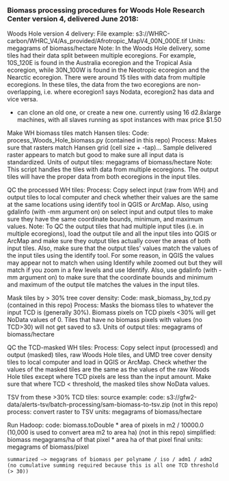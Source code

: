 ### Biomass processing procedures for Woods Hole Research Center version 4, delivered June 2018:

Woods Hole version 4 delivery: 
    File example: s3://WHRC-carbon/WHRC_V4/As_provided/Afrotropic_MapV4_00N_000E.tif
    Units: megagrams of biomass/hectare
    Note: In the Woods Hole delivery, some tiles had their data split between multiple ecoregions. For example, 10S_120E is found in the Australia ecoregion and the Tropical Asia ecoregion, while 30N_100W is found in the Neotropic ecoregion and the Nearctic ecoregion. There were around 15 tiles with data from multiple ecoregions. In these tiles, the data from the two ecoregions are non-overlapping, i.e. where ecoregion1 says Nodata, ecoregion2 has data and vice versa.
    
   - can clone an old one, or create a new one. currently using 16 d2.8xlarge machines, with all slaves running as spot instances with max price $1.50

Make WH biomass tiles match Hansen tiles:
    Code: process_Woods_Hole_biomass.py (contained in this repo)
    Process: Makes sure that rasters match Hansen grid (cell size + -tap)... Sample delivered raster appears to match but good to make sure all input data is standardized.
    Units of output tiles: megagrams of biomass/hectare
    Note: This script handles the tiles with data from multiple ecoregions. The output tiles will have the proper data from both ecoregions in the input tiles.
    
QC the processed WH tiles:
    Process: Copy select input (raw from WH) and output tiles to local computer and check whether their values are the same at the same locations using identify tool in QGIS or ArcMap. Also, using gdalinfo (with -mm argument on) on select input and output tiles to make sure they have the same coordinate bounds, minimum, and maximum values.
    Note: To QC the output tiles that had multiple input tiles (i.e. in multiple ecoregions), load the output tile and all the input tiles into QGIS or ArcMap and make sure they output tiles actually cover the areas of both input tiles. Also, make sure that the output tiles' values match the values of the input tiles using the identify tool. For some reason, in QGIS the values may appear not to match when using Identify while zoomed out but they will match if you zoom in a few levels and use Identify. Also, use gdalinfo (with -mm argument on) to make sure that the coordinate bounds and minimum and maximum of the output tile matches the values in the input tiles.

Mask tiles by > 30% tree cover density:
    Code: mask_biomass_by_tcd.py (contained in this repo)
    Process: Masks the biomass tiles to whatever the input TCD is (generally 30%). Biomass pixels on TCD pixels <30% will get NoData values of 0. Tiles that have no biomass pixels with values (no TCD>30) will not get saved to s3.
    Units of output tiles: megagrams of biomass/hectare
	
QC the TCD-masked WH tiles:
     Process: Copy select input (processed) and output (masked) tiles, raw Woods Hole tiles, and UMD tree cover density tiles to local computer and load in QGIS or ArcMap. Check whether the values of the masked tiles are the same as the values of the raw Woods Hole tiles except where TCD pixels are less than the input amount. Make sure that where TCD < threshold, the masked tiles show NoData values.

TSV from these >30% TCD tiles:
    source example: 
    code: s3://gfw2-data/alerts-tsv/batch-processing/sam-biomass-to-tsv.zip (not in this repo)
    process: convert raster to TSV
    units: megagrams of biomass/hectare

Run Hadoop:
    code: biomass.toDouble * area of pixels in m2 / 10000.0 (10,000 is used to convert area m2 to area ha) (not in this repo)
    simplified: biomass megagrams/ha of that pixel * area ha of that pixel
    final units: megagrams of biomass/pixel

    summarized —> megagrams of biomass per polyname / iso / adm1 / adm2
    (no cumulative summing required because this is all one TCD threshold (> 30))

